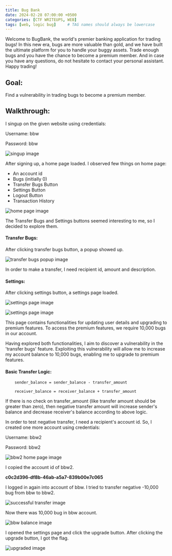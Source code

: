```yaml
---
title: Bug Bank
date: 2024-02-28 07:00:00 +0500
categories: [CTF WRITEUPS, WEB]
tags: [web, logic bug]     # TAG names should always be lowercase
---
```


Welcome to BugBank, the world's premier banking application for trading bugs! In this new era, bugs are more valuable than gold, and we have built the ultimate platform for you to handle your buggy assets. Trade enough bugs and you have the chance to become a premium member. And in case you have any questions, do not hesitate to contact your personal assistant. Happy trading!

## Goal:

Find a vulnerability in trading bugs to become a premium member.

## Walkthrough:

I singup on the given website using credentials:

Username: bbw

Password: bbw

![singup image](assets/img/writeups/web/bugbank/SignupAccount.png)

After signing up, a home page loaded. I observed few things on home page:

 - An account id
 - Bugs (initially 0)
 - Transfer Bugs Button
 - Settings Button
 - Logout Button
 - Transaction History
 
 ![home page image](assets/img/writeups/web/bugbank/home-page.png)

The Transfer Bugs and Settings buttons seemed interesting to me, so I decided to explore them.

#### Transfer Bugs:

After clicking transfer bugs button, a popup showed up. 

![transfer bugs popup image](assets/img/writeups/web/bugbank/transfer-bugs-button.png)

In order to make a transfer, I need recipient id, amount and description.

#### Settings:

After clicking settings button, a settings page loaded.

![settings page image](assets/img/writeups/web/bugbank/settings1.png)

![settings page image](assets/img/writeups/web/bugbank/settings2.png)

This page contains functionalities for updating user details and upgrading to premium features. To access the premium features, we require 10,000 bugs in our account.

Having explored both functionalities, I aim to discover a vulnerability in the 'transfer bugs' feature. Exploiting this vulnerability will allow me to increase my account balance to 10,000 bugs, enabling me to upgrade to premium features.

#### Basic Transfer Logic:

        sender_balance = sender_balance - transfer_amount

        receiver_balance = receiver_balance + transfer_amount

If there is no check on transfer_amount (like transfer amount should be greater than zero), then negative transfer amount will increase sender's balance and decrease receiver's balance according to above logic.

In order to test negative transfer, I need a recipient's account id. So, I created one more account using credentials:

Username: bbw2

Password: bbw2

![bbw2 home page image](assets/img/writeups/web/bugbank/bbw2.png)

I copied the account id of bbw2. 

**c0c2d396-df8b-46ab-a5a7-839b00e7c065**

I logged in again into account of bbw. I tried to transfer negative -10,000 bug from bbw to bbw2. 

![successful transfer image](assets/img/writeups/web/bugbank/transfer3.png)

Now there was 10,000 bug in bbw account.

![bbw balance image](assets/img/writeups/web/bugbank/balance2.png)

I opened the settings page and click the upgrade button. After clicking the upgrade button, I got the flag.

![upgraded image](assets/img/writeups/web/bugbank/upgraded.png)
